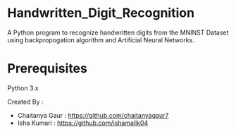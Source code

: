 # Handwritten_Digit_Recognition

A Python program to recognize handwritten digits from the MNINST Dataset using backpropogation algorithm and Artificial Neural Networks.



# Prerequisites
Python 3.x

Created By :
- Chaitanya Gaur : https://github.com/chaitanyagaur7 
- Isha Kumari : https://github.com/ishamalik04
